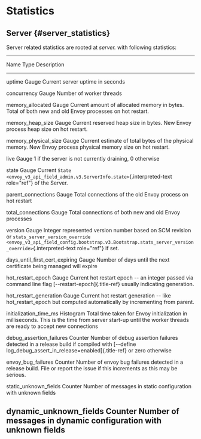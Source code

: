 Statistics
==========

Server {#server_statistics}
------

Server related statistics are rooted at *server.* with following
statistics:

  -------------------------------------------------------------------------------------------------------------------------------------------------------------------------------------------
  Name                                 Type              Description
  ------------------------------------ ----------------- ------------------------------------------------------------------------------------------------------------------------------------
  uptime                               Gauge             Current server uptime in seconds

  concurrency                          Gauge             Number of worker threads

  memory\_allocated                    Gauge             Current amount of allocated memory in bytes. Total of both new and old Envoy processes on hot restart.

  memory\_heap\_size                   Gauge             Current reserved heap size in bytes. New Envoy process heap size on hot restart.

  memory\_physical\_size               Gauge             Current estimate of total bytes of the physical memory. New Envoy process physical memory size on hot restart.

  live                                 Gauge             1 if the server is not currently draining, 0 otherwise

  state                                Gauge             Current `State <envoy_v3_api_field_admin.v3.ServerInfo.state>`{.interpreted-text role="ref"} of the Server.

  parent\_connections                  Gauge             Total connections of the old Envoy process on hot restart

  total\_connections                   Gauge             Total connections of both new and old Envoy processes

  version                              Gauge             Integer represented version number based on SCM revision or
                                                         `stats_server_version_override <envoy_v3_api_field_config.bootstrap.v3.Bootstrap.stats_server_version_override>`{.interpreted-text
                                                         role="ref"} if set.

  days\_until\_first\_cert\_expiring   Gauge             Number of days until the next certificate being managed will expire

  hot\_restart\_epoch                  Gauge             Current hot restart epoch \-- an integer passed via command line flag [\--restart-epoch]{.title-ref} usually indicating generation.

  hot\_restart\_generation             Gauge             Current hot restart generation \-- like hot\_restart\_epoch but computed automatically by incrementing from parent.

  initialization\_time\_ms             Histogram         Total time taken for Envoy initialization in milliseconds. This is the time from server start-up until the worker threads are ready
                                                         to accept new connections

  debug\_assertion\_failures           Counter           Number of debug assertion failures detected in a release build if compiled with [\--define
                                                         log\_debug\_assert\_in\_release=enabled]{.title-ref} or zero otherwise

  envoy\_bug\_failures                 Counter           Number of envoy bug failures detected in a release build. File or report the issue if this increments as this may be serious.

  static\_unknown\_fields              Counter           Number of messages in static configuration with unknown fields

  dynamic\_unknown\_fields             Counter           Number of messages in dynamic configuration with unknown fields
  -------------------------------------------------------------------------------------------------------------------------------------------------------------------------------------------
